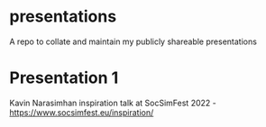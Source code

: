 # presentations
A repo to collate and maintain my publicly shareable presentations

# Presentation 1
Kavin Narasimhan inspiration talk at SocSimFest 2022 - https://www.socsimfest.eu/inspiration/
